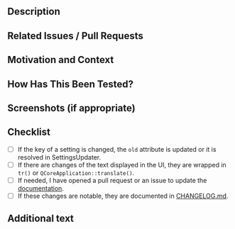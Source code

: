 <!--- We squash and merge pull requests, so the title of the PR will be the title of the merge commit -->
<!--- Please follow https://www.conventionalcommits.org/ in the title --->

## Description

<!--- Describe your changes in detail -->

## Related Issues / Pull Requests

<!--- If your PR fixes/resolves one or more issues, or is related to
    another PR, link to them here. -->
<!--- See: https://docs.GitHub.com/en/free-pro-team@latest/GitHub/managing-your-work-on-GitHub/linking-a-pull-request-to-an-issue#linking-a-pull-request-to-an-issue-using-a-keyword --->

## Motivation and Context

<!--- Why is this change required? What problem does it solve? -->

## How Has This Been Tested?

<!--- Tested on which OS(s)? Tested on light/dark system theme? -->

## Screenshots (if appropriate)

## Checklist

<!--- Go over all the following points, and put an `x` in all
     the boxes that apply. -->
<!--- You can open a pull request before all these are done, but
     they should be done before getting merged. -->

- [ ] If the key of a setting is changed, the `old` attribute is updated or it is
        resolved in SettingsUpdater.
- [ ] If there are changes of the text displayed in the UI, they are wrapped in `tr()`
        or `QCoreApplication::translate()`.
- [ ] If needed, I have opened a pull request or an issue to update the
        [documentation](http://jmuelbert.github.io/jmbde-QT/).
- [ ] If these changes are notable, they are documented in
        [CHANGELOG.md](https://github.com/jmuelbert/jmbde-QT/blob/master/CHANGELOG.md).

## Additional text

<!--- Anything else you want to say. For example, mention
 the translators if the translations need to be updated. --->
